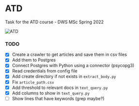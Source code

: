 # ATD
Task for the ATD course - DWS MSc Spring 2022 

![ATD](https://naftemporiki.gr/fu/p/1496776/638/399/0x000000000167f33c/2/megaro-maksimou.jpg)

### TODO

- [X] Create a crawler to get articles and save them in csv files    
- [X] Add them to Postgres
- [X] Connect Postgres with Python using a connector (psycopg3)
- [X] Read credentials from config file
- [X] Add create directory if not exists in `extract_body.py`
- [X] Fix `article_path.csv`
- [X] Add threshold to relevant docs in `text_query.py`
- [X] Add columns to show in `text_query.py`
- [ ] Show lines that have keywords (grep maybe?)